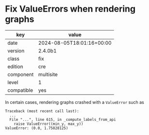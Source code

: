 [//]: # (werk v2)
# Fix ValueErrors when rendering graphs

key        | value
---------- | ---
date       | 2024-08-05T18:01:16+00:00
version    | 2.4.0b1
class      | fix
edition    | cre
component  | multisite
level      | 1
compatible | yes

In certain cases, rendering graphs crashed with a `ValueError` such as
```
Traceback (most recent call last):
  ...
  File "...", line 615, in _compute_labels_from_api
    raise ValueError((min_y, max_y))
ValueError: (0.0, 1.75828125)
```
